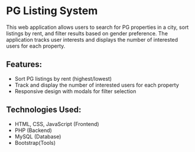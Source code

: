 # PG Listing System

This web application allows users to search for PG properties in a city, sort listings by rent, and filter results based on gender preference. The application tracks user interests and displays the number of interested users for each property.

## Features:
- Sort PG listings by rent (highest/lowest)
- Track and display the number of interested users for each property
- Responsive design with modals for filter selection

## Technologies Used:
- HTML, CSS, JavaScript (Frontend)
- PHP (Backend)
- MySQL (Database)
- Bootstrap(Tools)

